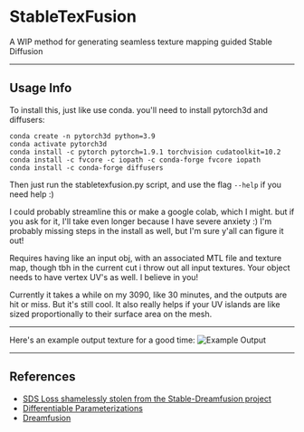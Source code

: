 # StableTexFusion
A WIP method for generating seamless texture mapping guided Stable Diffusion

---
## Usage Info
To install this, just like use conda.
you'll need to install pytorch3d and diffusers:
```
conda create -n pytorch3d python=3.9
conda activate pytorch3d
conda install -c pytorch pytorch=1.9.1 torchvision cudatoolkit=10.2
conda install -c fvcore -c iopath -c conda-forge fvcore iopath
conda install -c conda-forge diffusers

```
Then just run the stabletexfusion.py script, and use the flag `--help` if you need help :) 

I could probably streamline this or make a google colab, which I might. but if you ask for it, I'll take even longer because I have severe anxiety :) 
I'm probably missing steps in the install as well, but I'm sure y'all can figure it out!

Requires having like an input obj, with an associated MTL file and texture map, though tbh in the current cut i throw out all input textures. Your object needs to have vertex UV's as well. I believe in you!

Currently it takes a while on my 3090, like 30 minutes, and the outputs are hit or miss. But it's still cool. 
It also really helps if your UV islands are like sized proportionally to their surface area on the mesh.

---

Here's an example output texture for a good time:
![Example Output](example_tex/textures_0399.png)

---
## References

+ [SDS Loss shamelessly stolen from the Stable-Dreamfusion project](https://github.com/ashawkey/stable-dreamfusion)
+ [Differentiable Parameterizations](https://distill.pub/2018/differentiable-parameterizations/#section-featureviz-3d)
+ [Dreamfusion](https://dreamfusion3d.github.io/)
